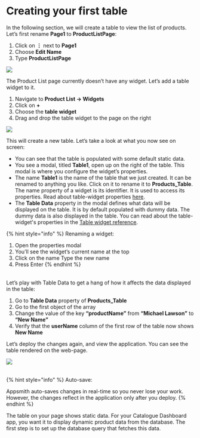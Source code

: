# Creating your first table

In the following section, we will create a table to view the list of products. Let’s first rename **Page1** to **ProductListPage**:

1. Click on **⋮** next to **Page1**
2. Choose **Edit Name**
3. Type **ProductListPage**

![](https://lh5.googleusercontent.com/0rI5_YOs-6SUuU5AKpCKQCio2Q6jqbyc1YZuoRr9zZ8Vfa3QsEq45ol0z6qFiD1bA5Fw_gN6UZgDLVmXRl9P5gSaarNSaXK8MK1AmqPaqYZ80i1v0wF58bMMNIqDil5FoI4tjvjv)

The Product List page currently doesn’t have any widget. Let’s add a table widget to it.  


1. Navigate to **Product List → Widgets**
2. Click on **+**
3. Choose the **table widget** 
4. Drag and drop the table widget to the page on the right 

![](https://lh4.googleusercontent.com/p6VRCgNSNPxyq1IdSgVbU7oHE8fkTDmayGM-YPIuOBKHCzEhE2qYYaTyDQ6XyCG7xmQ6CoNlUCBTO6iat52sZqs8Ig8GzOLFpDF2_3GEXgGcSgwMmOuba5Pekv1ZY3roaOgr5EI0)

This will create a new table. Let’s take a look at what you now see on screen:

* You can see that the table is populated with some default static data.
* You see a modal, titled **Table1**, open up on the right of the table. This modal is where you configure the widget’s properties. 
* The name **Table1** is the name of the table that we just created. It can be renamed to anything you like. Click on it to rename it to **Products\_Table**. The name property of a widget is its identifier. It is used to access its properties. Read about table-widget properties [here](https://docs.appsmith.com/widget-reference/table#properties). 
* The **Table Data** property in the modal defines what data will be displayed on the table. It is by default populated with dummy data. The dummy data is also displayed in the table. You can read about the table-widget's properties in the [Table widget reference](https://docs.appsmith.com/widget-reference/table).

{% hint style="info" %}
Renaming a widget: 

1. Open the properties modal 
2. You’ll see the widget’s current name at the top 
3. Click on the name Type the new name 
4. Press Enter
{% endhint %}

|  |
| :--- |


Let’s play with Table Data to get a hang of how it affects the data displayed in the table:

1. Go to **Table Data** property of **Products\_Table**
2. Go to the first object of the array 
3. Change the value of the key **“productName”** from **“Michael Lawson”** to **“New Name”**
4. Verify that the **userName** column of the first row of the table now shows **New Name**

Let’s deploy the changes again, and view the application. You can see the table rendered on the web-page.

![](https://lh4.googleusercontent.com/7e6zxV5LcEpGFtwTzunX7yy5xa8X20rsFqaLeIiOwYjOYmgorL2uPRFQqE64VxHh9Qfbs1BGHYlTUbM88XZ69bwNufya028cuasyvmZe2423hgc6fsLho4kfApo3TrqFjHoRUNmH)

|  |
| :--- |


{% hint style="info" %}
Auto-save:

Appsmith auto-saves changes in real-time so you never lose your work. However, the changes reflect in the application only after you deploy.
{% endhint %}

The table on your page shows static data. For your Catalogue Dashboard app, you want it to display dynamic product data from the database. The first step is to set up the database query that fetches this data. 

